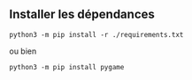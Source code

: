 ## Installer les dépendances

`python3 -m pip install -r ./requirements.txt`

ou bien

`python3 -m pip install pygame`
